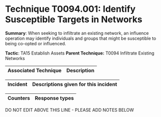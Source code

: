 # Technique T0094.001: Identify Susceptible Targets in Networks

**Summary**: When seeking to infiltrate an existing network, an influence operation may identify individuals and groups that might be susceptible to being co-opted or influenced.

**Tactic**: TA15 Establish Assets           **Parent Technique:** T0094 Infiltrate Existing Networks


| Associated Technique | Description |
| --------- | ------------------------- |



| Incident | Descriptions given for this incident |
| -------- | -------------------- |



| Counters | Response types |
| -------- | -------------- |


DO NOT EDIT ABOVE THIS LINE - PLEASE ADD NOTES BELOW